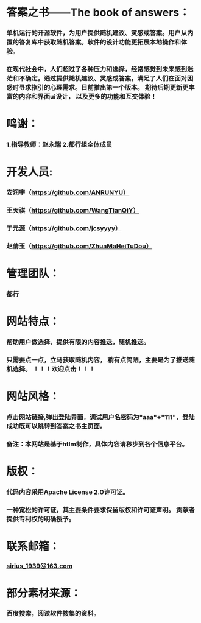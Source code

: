 # 答案之书——The book of answers：
### 单机运行的开源软件，为用户提供随机建议、灵感或答案。用户从内置的答复库中获取随机答案。软件的设计功能更拓展本地操作和体验。
### 在现代社会中，人们超过了各种压力和选择，经常感觉到未来感到迷茫和不确定。通过提供随机建议、灵感或答案，满足了人们在面对困惑时寻求指引的心理需求。目前推出第一个版本。 期待后期更新更丰富的内容和界面ui设计， 以及更多的功能和互交体验！
# 鸣谢：
### 1.指导教师：赵永瑞 2.都行组全体成员
# 开发人员:
### 安润宇（https://github.com/ANRUNYU）
### 王天祺（https://github.com/WangTianQiY）
### 于元源（https://github.com/jcsyyyy）
### 赵倩玉（https://github.com/ZhuaMaHeiTuDou）
# 管理团队：
### 都行
# 网站特点：
### 帮助用户做选择，提供有限的内容推送，随机推送。
### 只需要点一点，立马获取随机内容， 稍有点简陋，主要是为了推送随机选择。 ！！！欢迎点击！！！
# 网站风格：
### 点击网站链接,弹出登陆界面，调试用户名密码为"aaa"+"111"，登陆成功既可以跳转到答案之书主页面。
### 备注：本网站是基于htlm制作，具体内容请移步到各个信息平台。
# 版权：
### 代码内容采用Apache License 2.0许可证。
### 一种宽松的许可证，其主要条件要求保留版权和许可证声明。 贡献者提供专利权的明确授予。
# 联系邮箱： 
### sirius_1939@163.com
# 部分素材来源：
### 百度搜索，阅读软件搜集的资料。

